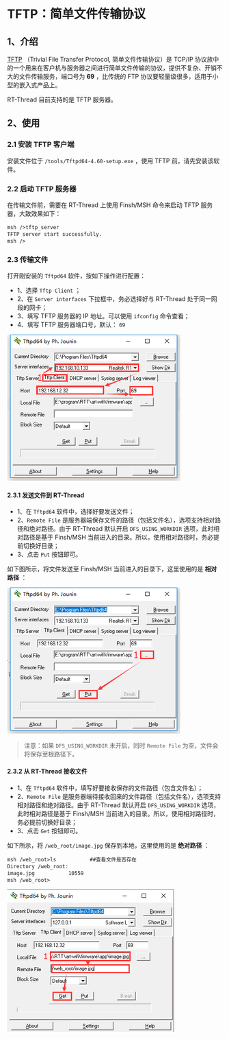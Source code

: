 # TFTP：简单文件传输协议

## 1、介绍

[TFTP](https://baike.baidu.com/item/TFTP) （Trivial File Transfer Protocol, 简单文件传输协议）是 TCP/IP 协议族中的一个用来在客户机与服务器之间进行简单文件传输的协议，提供不复杂、开销不大的文件传输服务，端口号为 **69** ，比传统的 FTP 协议要轻量级很多，适用于小型的嵌入式产品上。

RT-Thread 目前支持的是 TFTP 服务器。

## 2、使用

### 2.1 安装 TFTP 客户端

安装文件位于 `/tools/Tftpd64-4.60-setup.exe` ，使用 TFTP 前，请先安装该软件。

### 2.2 启动 TFTP 服务器

在传输文件前，需要在 RT-Thread 上使用 Finsh/MSH 命令来启动 TFTP 服务器，大致效果如下：

```
msh />tftp_server
TFTP server start successfully.
msh />
```

### 2.3 传输文件

打开刚安装的 `Tftpd64` 软件，按如下操作进行配置：

- 1、选择 `Tftp Client` ；
- 2、在 `Server interfaces` 下拉框中，务必选择好与 RT-Thread 处于同一网段的网卡；
- 3、填写 TFTP 服务器的 IP 地址。可以使用 `ifconfig` 命令查看；
- 4、填写 TFTP 服务器端口号，默认： `69` 

![tftpd_cfg](../images/tftpd_cfg.png)

#### 2.3.1 发送文件到 RT-Thread

- 1、在 `Tftpd64` 软件中，选择好要发送文件；
- 2、`Remote File` 是服务器端保存文件的路径（包括文件名），选项支持相对路径和绝对路径。由于 RT-Thread 默认开启 `DFS_USING_WORKDIR` 选项，此时相对路径是基于 Finsh/MSH 当前进入的目录。所以，使用相对路径时，务必提前切换好目录；
- 3、点击 `Put` 按钮即可。

如下图所示，将文件发送至 Finsh/MSH 当前进入的目录下，这里使用的是 **相对路径** ：

![tftpd_put](../images/tftpd_put.png)

> 注意：如果 `DFS_USING_WORKDIR` 未开启，同时 `Remote File` 为空，文件会将保存至根路径下。

#### 2.3.2 从 RT-Thread 接收文件

- 1、在 `Tftpd64` 软件中，填写好要接收保存的文件路径（包含文件名）；
- 2、`Remote File` 是服务器端待接收回来的文件路径（包括文件名），选项支持相对路径和绝对路径。由于 RT-Thread 默认开启 `DFS_USING_WORKDIR` 选项，此时相对路径是基于 Finsh/MSH 当前进入的目录。所以，使用相对路径时，务必提前切换好目录；
- 3、点击 `Get` 按钮即可。

如下所示，将 `/web_root/image.jpg` 保存到本地，这里使用的是 **绝对路径** ：

```
msh /web_root>ls           ##查看文件是否存在
Directory /web_root:
image.jpg           10559                    
msh /web_root>
```

![tftpd_get](../images/tftpd_get.png)
